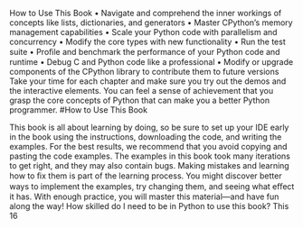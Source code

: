 How to Use This Book • Navigate and comprehend the inner workings of concepts like lists, dictionaries, and generators • Master CPython’s memory management capabilities • Scale your Python code with parallelism and concurrency • Modify the core types with new functionality • Run the test suite • Proﬁle and benchmark the performance of your Python code and runtime • Debug C and Python code like a professional • Modify or upgrade components of the CPython library to contribute them to future versions Take your time for each chapter and make sure you try out the demos and the interactive elements. You can feel a sense of achievement that you grasp the core concepts of Python that can make you a better Python programmer. 
#How to Use This Book 

 This book is all about learning by doing, so be sure to set up your IDE early in the book using the instructions, downloading the code, and writing the examples. For the best results, we recommend that you avoid copying and pasting the code examples. The examples in this book took many iterations to get right, and they may also contain bugs. Making mistakes and learning how to ﬁx them is part of the learning process. You might discover better ways to implement the examples, try changing them, and seeing what eﬀect it has. With enough practice, you will master this material—and have fun along the way! How skilled do I need to be in Python to use this book?  This 16